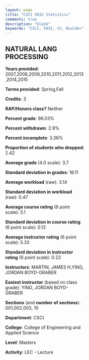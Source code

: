```yaml
---
layout: page
title: "CSCI 5832 Statistics"
comments: true
description: "blank"
keywords: "CSCI, 5832, CU, Boulder"
--- 
```

<head>
<script src="https://ajax.googleapis.com/ajax/libs/jquery/2.1.3/jquery.min.js"></script>
<script src="https://dl.dropboxusercontent.com/s/pc42nxpaw1ea4o9/highcharts.js?dl=0"></script>
<!-- <script src="../assets/js/highcharts.js"></script> -->
<style type="text/css">@font-face {
	font-family: "Bebas Neue";
	src: url(https://www.filehosting.org/file/details/544349/BebasNeue%20Regular.otf) format("opentype");
	}
	h1.Bebas { 
		font-family: "Bebas Neue", Verdana, Tahoma;
	}
</style>
</head>
<body>
	<div id="container" style="float: right; width: 45%; height: 88%; margin-left: 2.5%; margin-right: 2.5%;"></div>
	<script language="JavaScript">
		$(document).ready(function() {
		var chart = {type: 'column'};
		var title = {text: 'Grade Distribution'};
		var xAxis = {categories: ['A','B','C','D','F'],crosshair: true};
		var yAxis = {min: 0,title: {text: 'Percentage'}};
		var tooltip = {headerFormat: '<center><b><span style="font-size:20px">{point.key}</span></b></center>',
		               pointFormat: '<td style="padding:0"><b>{point.y:.1f}%</b></td>',
		               footerFormat: '</table>',shared: true,useHTML: true};
		var plotOptions = {column: {pointPadding: 0.0,borderWidth: 0}};  
		var credits = {enabled: false};var series= [{name: 'Percent',data: [77.08,22.06,0.29,0.0,0.57,]}];
		var json = {};
		json.chart = chart;
		json.title = title;
		json.tooltip = tooltip;
		json.xAxis = xAxis;
		json.yAxis = yAxis;  
		json.series = series;
		json.plotOptions = plotOptions;  
		json.credits = credits;
		$('#container').highcharts(json);
	});
	</script>
</body>
			   
## NATURAL LANG PROCESSING

**Years provided**: 2007,2008,2009,2010,2011,2012,2013,2014,2015

**Terms provided**: Spring,Fall

**Credits**: 3

**RAP/Honors class?** Neither

**Percent grade**: 96.03%

**Percent withdrawn**: 2.9%

**Percent incomplete**: 3.36%

**Proportion of students who dropped**: 2.42

**Average grade** (4.0 scale): 3.7

**Standard deviation in grades**: 16.11

**Average workload** (raw): 3.14

**Standard deviation in workload** (raw): 0.47

**Average course rating** (6 point scale): 5.1

**Standard deviation in course rating** (6 point scale): 0.13

**Average instructor rating** (6 point scale): 5.33

**Standard deviation in instructor rating** (6 point scale): 0.23

**Instructors**: MARTIN, JAMES H,YING, JORDAN BOYD-GRABER

**Easiest instructor** (based on class grade): YING, JORDAN BOYD-GRABER

**Sections** (and **number of sections**): 001,002,003, 10

**Department**: CSCI

**College**: College of Engineering and Applied Science

**Level**: Masters

**Activity**: LEC - Lecture